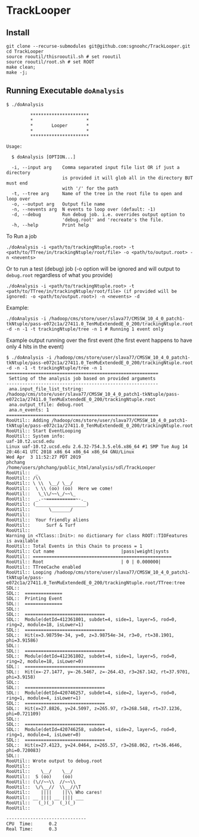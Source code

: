 # TrackLooper

## Install

    git clone --recurse-submodules git@github.com:sgnoohc/TrackLooper.git
    cd TrackLooper
    source rooutil/thisrooutil.sh # set rooutil
    source rooutil/root.sh # set ROOT
    make clean;
    make -j;

## Running Executable ```doAnalysis```

    $ ./doAnalysis
    
             **********************
             *                    *
             *       Looper       *
             *                    *
             **********************
    
    Usage:
    
      $ doAnalysis [OPTION...]
    
      -i, --input arg    Comma separated input file list OR if just a directory
                         is provided it will glob all in the directory BUT must end
                         with '/' for the path
      -t, --tree arg     Name of the tree in the root file to open and loop over
      -o, --output arg   Output file name
      -n, --nevents arg  N events to loop over (default: -1)
      -d, --debug        Run debug job. i.e. overrides output option to
                         'debug.root' and 'recreate's the file.
      -h, --help         Print help

To Run a job

    ./doAnalysis -i <path/to/trackingNtuple.root> -t <path/to/TTree/in/trackingNtuple/root/file> -o <path/to/output.root> -n <nevents>

Or to run a test (debug) job (-o option will be ignored and will output to ```debug.root``` regardless of what you provide)

    ./doAnalysis -i <path/to/trackingNtuple.root> -t <path/to/TTree/in/trackingNtuple/root/file> (if provided will be ignored: -o <path/to/output.root>) -n <nevents> -d

Example:

    ./doAnalysis -i /hadoop/cms/store/user/slava77/CMSSW_10_4_0_patch1-tkNtuple/pass-e072c1a/27411.0_TenMuExtendedE_0_200/trackingNtuple.root -d -n -1 -t trackingNtuple/tree -n 1 # Running 1 event only

Example output running over the first event (the first event happens to have only 4 hits in the event)

    $ ./doAnalysis -i /hadoop/cms/store/user/slava77/CMSSW_10_4_0_patch1-tkNtuple/pass-e072c1a/27411.0_TenMuExtendedE_0_200/trackingNtuple.root -d -n -1 -t trackingNtuple/tree -n 1
    =========================================================
     Setting of the analysis job based on provided arguments
    ---------------------------------------------------------
     ana.input_file_list_tstring: /hadoop/cms/store/user/slava77/CMSSW_10_4_0_patch1-tkNtuple/pass-e072c1a/27411.0_TenMuExtendedE_0_200/trackingNtuple.root
     ana.output_tfile: debug.root
     ana.n_events: 1
    =========================================================
    RooUtil:: Adding /hadoop/cms/store/user/slava77/CMSSW_10_4_0_patch1-tkNtuple/pass-e072c1a/27411.0_TenMuExtendedE_0_200/trackingNtuple.root
    RooUtil:: Start EventLooping
    RooUtil:: System info:
    uaf-10.t2.ucsd.edu
    Linux uaf-10.t2.ucsd.edu 2.6.32-754.3.5.el6.x86_64 #1 SMP Tue Aug 14 20:46:41 UTC 2018 x86_64 x86_64 x86_64 GNU/Linux
    Wed Apr  3 11:52:27 PDT 2019
    phchang
    /home/users/phchang/public_html/analysis/sdl/TrackLooper
    RooUtil::  _
    RooUtil:: /\\
    RooUtil:: \ \\  \__/ \__/
    RooUtil::  \ \\ (oo) (oo)  Here we come!
    RooUtil::   \_\\/~~\_/~~\_
    RooUtil::  _.-~===========~-._
    RooUtil:: (___________________)
    RooUtil::       \_______/
    RooUtil::
    RooUtil::  Your friendly aliens
    RooUtil::      Surf & Turf
    RooUtil::
    Warning in <TClass::Init>: no dictionary for class ROOT::TIOFeatures is available
    RooUtil:: Total Events in this Chain to process = 1
    RooUtil:: Cut name                         |pass|weight|systs
    RooUtil:: ====================================================
    RooUtil:: Root                             | 0 | 0.000000|
    RooUtil:: TTreeCache enabled
    RooUtil:: Looping /hadoop/cms/store/user/slava77/CMSSW_10_4_0_patch1-tkNtuple/pass-e072c1a/27411.0_TenMuExtendedE_0_200/trackingNtuple.root/TTree:tree
    SDL::
    SDL::  ==============
    SDL::  Printing Event
    SDL::  ==============
    SDL::
    SDL::  ==============================
    SDL::  Module(detId=412361801, subdet=4, side=1, layer=5, rod=0, ring=2, module=18, isLower=1)
    SDL::  ==============================
    SDL::  Hit(x=3.98759e-34, y=0, z=3.98754e-34, r3=0, rt=38.1901, phi=3.91586)
    SDL::
    SDL::  ==============================
    SDL::  Module(detId=412361802, subdet=4, side=1, layer=5, rod=0, ring=2, module=18, isLower=0)
    SDL::  ==============================
    SDL::  Hit(x=-27.1477, y=-26.5467, z=-264.43, r3=267.142, rt=37.9701, phi=3.9158)
    SDL::
    SDL::  ==============================
    SDL::  Module(detId=420746257, subdet=4, side=2, layer=5, rod=0, ring=1, module=4, isLower=1)
    SDL::  ==============================
    SDL::  Hit(x=27.8826, y=24.5097, z=265.97, r3=268.548, rt=37.1236, phi=0.721109)
    SDL::
    SDL::  ==============================
    SDL::  Module(detId=420746258, subdet=4, side=2, layer=5, rod=0, ring=1, module=4, isLower=0)
    SDL::  ==============================
    SDL::  Hit(x=27.4123, y=24.0464, z=265.57, r3=268.062, rt=36.4646, phi=0.720083)
    SDL::
    RooUtil:: Wrote output to debug.root
    RooUtil::
    RooUtil::    \__/    \__/
    RooUtil::  S (oo)    (oo)
    RooUtil:: (\//~~\\  //~~\\
    RooUtil::  \/\__//  \\__//\T
    RooUtil::    ||||    ||\\ Who cares!
    RooUtil:: __ |||| __ |||| ___
    RooUtil::   (_)(_)  (_)(_)
    RooUtil::
    
    ------------------------------
    CPU  Time:      0.2
    Real Time:      0.3


